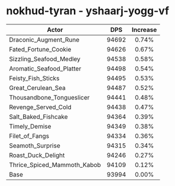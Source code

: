 # nokhud-tyran - yshaarj-yogg-vf
| Actor | DPS | Increase |
|---|:---:|:---:|
|Draconic_Augment_Rune|94692|0.74%|
|Fated_Fortune_Cookie|94626|0.67%|
|Sizzling_Seafood_Medley|94538|0.58%|
|Aromatic_Seafood_Platter|94498|0.54%|
|Feisty_Fish_Sticks|94495|0.53%|
|Great_Cerulean_Sea|94487|0.52%|
|Thousandbone_Tongueslicer|94441|0.48%|
|Revenge_Served_Cold|94438|0.47%|
|Salt_Baked_Fishcake|94364|0.39%|
|Timely_Demise|94349|0.38%|
|Filet_of_Fangs|94334|0.36%|
|Seamoth_Surprise|94315|0.34%|
|Roast_Duck_Delight|94246|0.27%|
|Thrice_Spiced_Mammoth_Kabob|94109|0.12%|
|Base|93994|0.00%|
